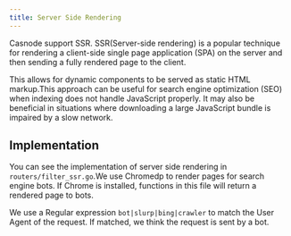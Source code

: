 ```yaml
---
title: Server Side Rendering
---
```


Casnode support SSR. SSR(Server-side rendering) is a popular technique for rendering a client-side single page application (SPA) on the server and then sending a fully rendered page to the client. 

This allows for dynamic components to be served as static HTML markup.This approach can be useful for search engine optimization (SEO) when indexing does not handle JavaScript properly.
It may also be beneficial in situations where downloading a large JavaScript bundle is impaired by a slow network.

## Implementation

You can see the implementation of server side rendering in `routers/filter_ssr.go`.We use Chromedp to render pages for search engine bots. If Chrome is installed, functions in this file will return a rendered page to bots.

We use a Regular expression `bot|slurp|bing|crawler` to match the User Agent of the request. If matched, we think the request is sent by a bot.
